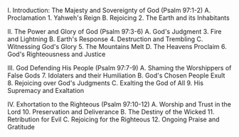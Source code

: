 I. Introduction: The Majesty and Sovereignty of God (Psalm 97:1-2)
   A. Proclamation
       1. Yahweh's Reign
   B. Rejoicing
       2. The Earth and its Inhabitants

II. The Power and Glory of God (Psalm 97:3-6)
   A. God's Judgment
       3. Fire and Lightning
   B. Earth's Response
       4. Destruction and Trembling
   C. Witnessing God's Glory
       5. The Mountains Melt
   D. The Heavens Proclaim
       6. God's Righteousness and Justice

III. God Defending His People (Psalm 97:7-9)
   A. Shaming the Worshippers of False Gods
       7. Idolaters and their Humiliation
   B. God's Chosen People Exult
       8. Rejoicing over God's Judgments
   C. Exalting the God of All
       9. His Supremacy and Exaltation

IV. Exhortation to the Righteous (Psalm 97:10-12)
   A. Worship and Trust in the Lord
       10. Preservation and Deliverance
   B. The Destiny of the Wicked
       11. Retribution for Evil
   C. Rejoicing for the Righteous
       12. Ongoing Praise and Gratitude